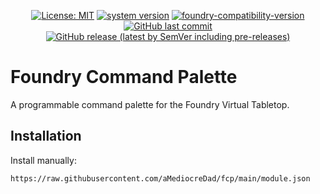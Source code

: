 <p align="center">
  <a href="https://github.com/amediocredad/fcp/blob/main/LICENSE" target="_blank">
    <img alt="License: MIT" src="https://img.shields.io/github/license/aMediocreDad/fcp?style=flat-square"/></a>
  <a href="https://github.com/amediocredad/fcp/releases/latest" target="_blank"><img alt="system version" src="https://img.shields.io/badge/dynamic/json.svg?url=https%3A%2F%2Fraw.githubusercontent.com%2Famediocredad%2Ffcp%2Fmain%2Fmodule.json&label=Version&query=$.version&colorB=blue&style=flat-square"/></a>
  <a href="https://foundryvtt.com" target="_blank">
    <img src="https://img.shields.io/badge/dynamic/json.svg?url=https%3A%2F%2Fraw.githubusercontent.com%2Famediocredad%2Ffcp%2Fmain%2Fmodule.json&label=Foundry&query=$.minimumCoreVersion&colorB=blue&style=flat-square" alt="foundry-compatibility-version"/></a>
  <a href="https://github.com/amediocredad/fcp/graphs/commit-activity" target="_blank"><img alt="GitHub last commit" src="https://img.shields.io/github/last-commit/amediocredad/fcp?style=flat-square&color=purple&label=Last%20commit"></a>
 <a href="https://github.com/amediocredad/fcp/releases/latest/" target="_blank"><img alt="GitHub release (latest by SemVer including pre-releases)" src="https://img.shields.io/badge/dynamic/json?color=red&label=Downloads&query=$.assets.0.download_count&url=https%3A%2F%2Fapi.github.com%2Frepos%2Famediocredad%2Ffcp%2Freleases%2Flatest&style=flat-square"></a>
</p>

# Foundry Command Palette

A programmable command palette for the Foundry Virtual Tabletop.

## Installation

Install manually:

```bash
https://raw.githubusercontent.com/aMediocreDad/fcp/main/module.json
```
